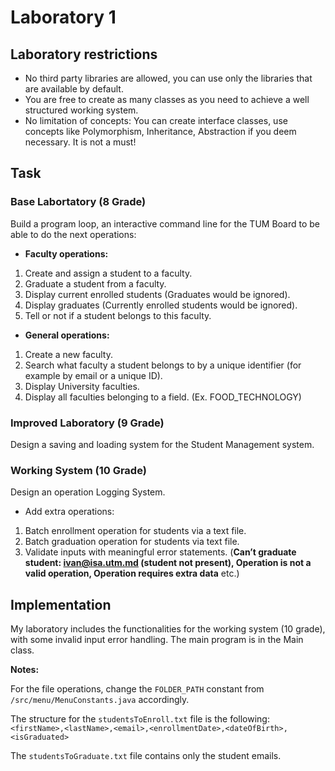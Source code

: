 # Laboratory 1

## Laboratory restrictions

- No third party libraries are allowed, you can use only the libraries that are available by default.
- You are free to create as many classes as you need to achieve a well structured working system.
- No limitation of concepts: You can create interface classes, use concepts like Polymorphism, Inheritance, Abstraction if you deem necessary. It is not a must!

## Task

### Base Labortatory (8 Grade)

Build a program loop, an interactive command line for the TUM Board to be able to do the next operations:

- **Faculty operations:**

1. Create and assign a student to a faculty.
2. Graduate a student from a faculty.
3. Display current enrolled students (Graduates would be ignored).
4. Display graduates (Currently enrolled students would be ignored).
5. Tell or not if a student belongs to this faculty.

- **General operations:**

1. Create a new faculty.
2. Search what faculty a student belongs to by a unique identifier (for example by email
   or a unique ID).
3. Display University faculties.
4. Display all faculties belonging to a field. (Ex. FOOD_TECHNOLOGY)

### Improved Laboratory (9 Grade)

Design a saving and loading system for the Student Management system.

### Working System (10 Grade)

Design an operation Logging System.

- Add extra operations:

1. Batch enrollment operation for students via a text file.
2. Batch graduation operation for students via text file.
3. Validate inputs with meaningful error statements. (**Can’t graduate student: ivan@isa.utm.md (student not present), Operation <operation> is not a valid operation, Operation requires extra data** etc.)

## Implementation

My laboratory includes the functionalities for the working system (10 grade), with some invalid input error handling. The main program is in the Main class.

**Notes:**

For the file operations, change the `FOLDER_PATH` constant from `/src/menu/MenuConstants.java` accordingly.

The structure for the `studentsToEnroll.txt` file is the following:
`<firstName>,<lastName>,<email>,<enrollmentDate>,<dateOfBirth>,<isGraduated>`

The `studentsToGraduate.txt` file contains only the student emails.
